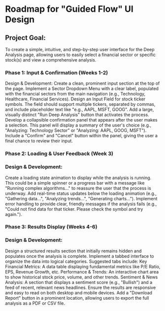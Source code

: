 
# Roadmap for "Guided Flow" UI Design


## Project Goal:

To create a simple, intuitive, and step-by-step user interface for the Deep Analysis page, allowing users to easily select a financial sector or specific stock(s) and view a comprehensive analysis.

### Phase 1: Input & Confirmation (Weeks 1-2)

Design & Development:
Create a clean, prominent input section at the top of the page.
Implement a Sector Dropdown Menu with a clear label, populated with the financial sectors from the main navigation (e.g., Technology, Healthcare, Financial Services).
Design an Input Field for stock ticker symbols. The field should support multiple tickers, separated by commas, and include placeholder text like "e.g., AAPL, MSFT, GOOG".
Add a large, visually distinct "Run Deep Analysis" button that activates the process.
Develop a collapsible confirmation panel that appears after the user makes a selection. This panel will display a summary of the user's choice (e.g., "Analyzing: Technology Sector" or "Analyzing: AAPL, GOOG, MSFT").
Include a "Confirm" and "Cancel" button within the panel, giving the user a final chance to review their input.

### Phase 2: Loading & User Feedback (Week 3)

### Design & Development:
Create a loading state animation to display while the analysis is running. This could be a simple spinner or a progress bar with a message like "Running complex algorithms..." to reassure the user that the process is underway.
Add real-time status updates below the loading animation (e.g., "Gathering data...", "Analyzing trends...", "Generating charts...").
Implement error handling to provide clear, friendly messages if the analysis fails (e.g., "Could not find data for that ticker. Please check the symbol and try again.").

### Phase 3: Results Display (Weeks 4-6)

### Design & Development:
Design a structured results section that initially remains hidden and populates once the analysis is complete.
Implement a tabbed interface to organize the data into logical categories. Suggested tabs include:
Key Financial Metrics: A data table displaying fundamental metrics like P/E Ratio, EPS, Revenue Growth, etc.
Performance & Trends: An interactive chart area to show historical stock price, volume, and other trends.
Sentiment & News Analysis: A section that displays a sentiment score (e.g., "Bullish") and a feed of recent, relevant news headlines.
Ensure the results are responsive and easy to read on both desktop and mobile devices.
Add a "Download Report" button in a prominent location, allowing users to export the full analysis as a PDF or CSV file.
